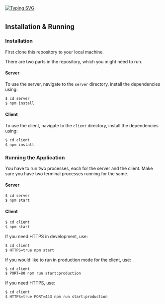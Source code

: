 #
<a href="https://git.io/typing-svg"><img src="https://readme-typing-svg.demolab.com?font=Fira+Code&duration=8000&pause=871&color=F70000&width=435&lines=This+Repo+Is+In+Underconstruction" alt="Typing SVG" /></a>

#

## Installation & Running

### Installation

First clone this repository to your local machine.

There are two parts in the repository, which you might need to run.

#### Server

To use the server, navigate to the `server` directory, install the dependencies using:

```bash
$ cd server
$ npm install
```

#### Client

To use the client, navigate to the `client` directory, install the dependencies using:

```bash
$ cd client
$ npm install
```

### Running the Application

You have to run two processes, each for the server and the client. Make sure you have two terminal processes running for the same.

#### Server

```bash
$ cd server
$ npm start
```

#### Client

```bash
$ cd client
$ npm start
```

If you need HTTPS in development, use:

```bash
$ cd client
$ HTTPS=true npm start
```

If you would like to run in production mode for the client, use:

```bash
$ cd client
$ PORT=80 npm run start:production
```

If you need HTTPS, use:

```bash
$ cd client
$ HTTPS=true PORT=443 npm run start:production
```

